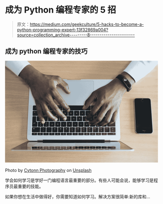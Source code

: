 # 成为 Python 编程专家的 5 招

> 原文：<https://medium.com/geekculture/5-hacks-to-become-a-python-programming-expert-13f32869a004?source=collection_archive---------8----------------------->

## 成为 python 编程专家的技巧

![](img/efc1506e5653138f3412154deb017fab.png)

Photo by [Cytonn Photography](https://unsplash.com/@cytonn_photography?utm_source=medium&utm_medium=referral) on [Unsplash](https://unsplash.com?utm_source=medium&utm_medium=referral)

学会如何学习是学好一门编程语言最重要的部分。有些人可能会说，能够学习是程序员最重要的技能。

如果你想在生活中做得好，你需要知道如何学习。解决方案很简单:新的库和…
